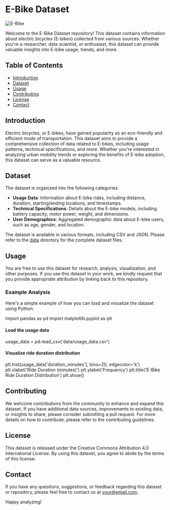 # E-Bike Dataset

![E-Bike](e-bike-image.jpg) <!-- Replace with an image related to E-bikes -->

Welcome to the E-Bike Dataset repository! This dataset contains information about electric bicycles (E-bikes) collected from various sources. Whether you're a researcher, data scientist, or enthusiast, this dataset can provide valuable insights into E-bike usage, trends, and more.

## Table of Contents

- [Introduction](#introduction)
- [Dataset](#dataset)
- [Usage](#usage)
- [Contributing](#contributing)
- [License](#license)
- [Contact](#contact)

## Introduction

Electric bicycles, or E-bikes, have gained popularity as an eco-friendly and efficient mode of transportation. This dataset aims to provide a comprehensive collection of data related to E-bikes, including usage patterns, technical specifications, and more. Whether you're interested in analyzing urban mobility trends or exploring the benefits of E-bike adoption, this dataset can serve as a valuable resource.

## Dataset

The dataset is organized into the following categories:

- **Usage Data**: Information about E-bike rides, including distance, duration, starting/ending locations, and timestamps.
- **Technical Specifications**: Details about the E-bike models, including battery capacity, motor power, weight, and dimensions.
- **User Demographics**: Aggregated demographic data about E-bike users, such as age, gender, and location.

The dataset is available in various formats, including CSV and JSON. Please refer to the [data](data/) directory for the complete dataset files.

## Usage

You are free to use this dataset for research, analysis, visualization, and other purposes. If you use this dataset in your work, we kindly request that you provide appropriate attribution by linking back to this repository.

### Example Analysis


Here's a simple example of how you can load and visualize the dataset using Python:


import pandas as pd
import matplotlib.pyplot as plt

#### Load the usage data
usage_data = pd.read_csv('data/usage_data.csv')

#### Visualize ride duration distribution
plt.hist(usage_data['duration_minutes'], bins=20, edgecolor='k')
plt.xlabel('Ride Duration (minutes)')
plt.ylabel('Frequency')
plt.title('E-Bike Ride Duration Distribution')
plt.show()



## Contributing

We welcome contributions from the community to enhance and expand this dataset. If you have additional data sources, improvements to existing data, or insights to share, please consider submitting a pull request. For more details on how to contribute, please refer to the contributing guidelines.


## License

This dataset is released under the Creative Commons Attribution 4.0 International License. By using this dataset, you agree to abide by the terms of this license.

## Contact

If you have any questions, suggestions, or feedback regarding this dataset or repository, please feel free to contact us at your@email.com.

Happy analyzing!
